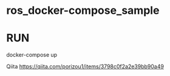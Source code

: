 # ros_docker-compose_sample



# RUN

docker-compose up

Qiita
https://qiita.com/porizou1/items/3798c0f2a2e39bb90a49
